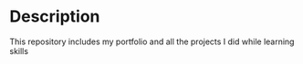 # Description
This repository includes my portfolio and all the projects I did while learning skills


